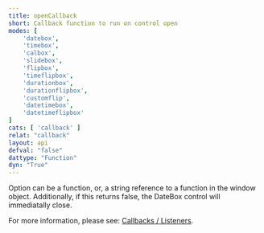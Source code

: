 ```yaml
---
title: openCallback
short: Callback function to run on control open
modes: [
	'datebox',
	'timebox',
	'calbox',
	'slidebox',
	'flipbox',
	'timeflipbox',
	'durationbox',
	'durationflipbox',
	'customflip',
	'datetimebox',
	'datetimeflipbox'
]
cats: [ 'callback' ]
relat: "callback"
layout: api
defval: "false"
dattype: "Function"
dyn: "True"
---
```


Option can be a function, or, a string reference to a function in the window object.  Additionally, if this returns
false, the DateBox control will immediatally close.

For more information, please see: [Callbacks / Listeners]({{site.basesite}}doc/6-1-callback/).



